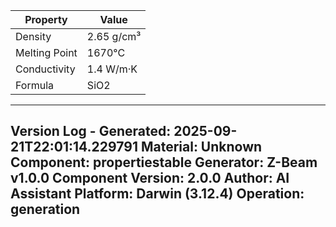 | Property | Value |
|----------|-------|
| Density | 2.65 g/cm³ |
| Melting Point | 1670°C |
| Conductivity | 1.4 W/m·K |
| Formula | SiO2 |


---
Version Log - Generated: 2025-09-21T22:01:14.229791
Material: Unknown
Component: propertiestable
Generator: Z-Beam v1.0.0
Component Version: 2.0.0
Author: AI Assistant
Platform: Darwin (3.12.4)
Operation: generation
---